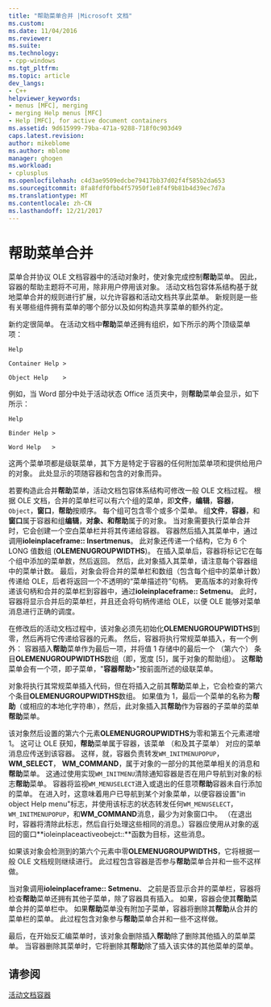 ```yaml
---
title: "帮助菜单合并 |Microsoft 文档"
ms.custom: 
ms.date: 11/04/2016
ms.reviewer: 
ms.suite: 
ms.technology:
- cpp-windows
ms.tgt_pltfrm: 
ms.topic: article
dev_langs:
- C++
helpviewer_keywords:
- menus [MFC], merging
- merging Help menus [MFC]
- Help [MFC], for active document containers
ms.assetid: 9d615999-79ba-471a-9288-718f0c903d49
caps.latest.revision: 
author: mikeblome
ms.author: mblome
manager: ghogen
ms.workload:
- cplusplus
ms.openlocfilehash: c4d3ae9509edcbe79417bb37d02f4f585b2da653
ms.sourcegitcommit: 8fa8fdf0fbb4f57950f1e8f4f9b81b4d39ec7d7a
ms.translationtype: MT
ms.contentlocale: zh-CN
ms.lasthandoff: 12/21/2017
---
```

# <a name="help-menu-merging"></a>帮助菜单合并
菜单合并协议 OLE 文档容器中的活动对象时，使对象完成控制**帮助**菜单。 因此，容器的帮助主题将不可用，除非用户停用该对象。 活动文档包容体系结构基于就地菜单合并的规则进行扩展，以允许容器和活动文档共享此菜单。 新规则是一些有关哪些组件拥有菜单的哪个部分以及如何构造共享菜单的额外约定。  
  
 新约定很简单。 在活动文档中**帮助**菜单还拥有组织，如下所示的两个顶级菜单项：  
  
 `Help`  
  
 `Container Help >`  
  
 `Object Help    >`  
  
 例如，当 Word 部分中处于活动状态 Office 活页夹中，则**帮助**菜单会显示，如下所示：  
  
 `Help`  
  
 `Binder Help >`  
  
 `Word Help   >`  
  
 这两个菜单项都是级联菜单，其下方是特定于容器的任何附加菜单项和提供给用户的对象。 此处显示的项随容器和包含的对象而异。  
  
 若要构造此合并**帮助**菜单，活动文档包容体系结构可修改一般 OLE 文档过程。 根据 OLE 文档，合并的菜单栏可以有六个组的菜单，即**文件**，**编辑**，**容器**， `Object`，**窗口**，**帮助**按顺序。 每个组可包含零个或多个菜单。 组**文件**，**容器**，和**窗口**属于容器和组**编辑**，**对象、**和**帮助**属于的对象。 当对象需要执行菜单合并时，它会创建一个空白菜单栏并将其传递给容器。 容器然后插入其菜单中，通过调用**ioleinplaceframe:: Insertmenus**。 此对象还传递一个结构，它为 6 个 LONG 值数组 (**OLEMENUGROUPWIDTHS**)。 在插入菜单后，容器将标记它在每个组中添加的菜单数，然后返回。 然后，此对象插入其菜单，请注意每个容器组中的菜单计数。 最后，对象会将合并的菜单栏和数组（包含每个组中的菜单计数）传递给 OLE，后者将返回一个不透明的“菜单描述符”句柄。 更高版本的对象将传递该句柄和合并的菜单栏到容器中，通过**ioleinplaceframe:: Setmenu**。 此时，容器将显示合并后的菜单栏，并且还会将句柄传递给 OLE，以便 OLE 能够对菜单消息进行正确的调度。  
  
 在修改后的活动文档过程中，该对象必须先初始化**OLEMENUGROUPWIDTHS**到零，然后再将它传递给容器的元素。 然后，容器将执行常规菜单插入，有一个例外： 容器插入**帮助**菜单作为最后一项，并将值 1 存储中的最后一个 （第六个） 条目**OLEMENUGROUPWIDTHS**数组（即，宽度 [5]，属于对象的帮助组）。 这**帮助**菜单会有一个项，即子菜单，"**容器帮助**>"按前面所述的级联菜单。  
  
 对象将执行其常规菜单插入代码，但在将插入之前其**帮助**菜单上，它会检查的第六个条目**OLEMENUGROUPWIDTHS**数组。 如果值为 1，最后一个菜单的名称为**帮助**（或相应的本地化字符串），然后，此对象插入其**帮助**作为容器的子菜单的菜单**帮助**菜单。  
  
 该对象然后设置的第六个元素**OLEMENUGROUPWIDTHS**为零和第五个元素递增 1。 这可让 OLE 获知，**帮助**菜单属于容器，该菜单 （和及其子菜单） 对应的菜单消息应传送到该容器。 这样，就，容器负责转发`WM_INITMENUPOPUP`， **WM_SELECT**， **WM_COMMAND**，属于对象的一部分的其他菜单相关的消息和**帮助**菜单。 这通过使用实现`WM_INITMENU`清除通知容器是否在用户导航到对象的标志**帮助**菜单。 容器将监视`WM_MENUSELECT`进入或退出的任意项**帮助**容器未自行添加的菜单。 在进入时，这意味着用户已导航到某个对象菜单，以便容器设置"in object Help menu"标志，并使用该标志的状态转发任何`WM_MENUSELECT`， `WM_INITMENUPOPUP`，和**WM_COMMAND**消息，最少为对象窗口中。 （在退出时，容器将清除此标志，然后自行处理这些相同的消息。）容器应使用从对象的返回的窗口**ioleinplaceactiveobejct::**函数为目标，这些消息。  
  
 如果该对象会检测到的第六个元素中零**OLEMENUGROUPWIDTHS**，它将根据一般 OLE 文档规则继续进行。 此过程包含容器是否参与**帮助**菜单合并和一些不这样做。  
  
 当对象调用**ioleinplaceframe:: Setmenu**、 之前是否显示合并的菜单栏，容器将检查**帮助**菜单还拥有其他子菜单，除了容器具有插入。 如果，容器会使其**帮助**菜单合并的菜单栏中。 如果**帮助**菜单没有附加子菜单，容器将删除其**帮助**从合并的菜单栏的菜单。 此过程包含对象参与**帮助**菜单合并和一些不这样做。  
  
 最后，在开始反汇编菜单时，该对象会删除插入**帮助**除了删除其他插入的菜单菜单。 当容器删除其菜单时，它将删除其**帮助**除了插入该实体的其他菜单的菜单。  
  
## <a name="see-also"></a>请参阅  
 [活动文档容器](../mfc/active-document-containers.md)

